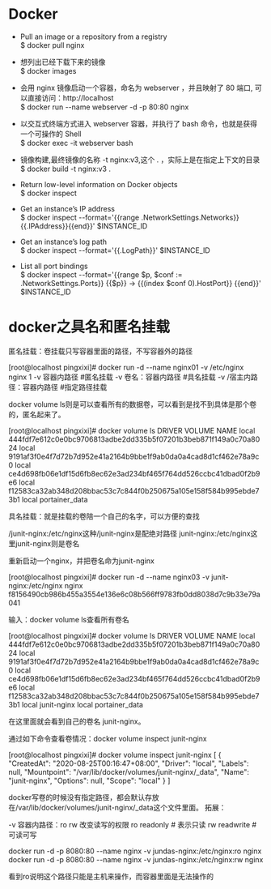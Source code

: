 # Docker

* Pull an image or a repository from a registry  
$ docker pull nginx

* 想列出已经下载下来的镜像  
$ docker images

* 会用 nginx 镜像启动一个容器，命名为 webserver ，并且映射了 80 端口, 可以直接访问：http://localhost  
$ docker run --name webserver -d -p 80:80 nginx


* 以交互式终端方式进入 webserver 容器，并执行了 bash 命令，也就是获得一个可操作的 Shell  
$ docker exec -it webserver bash


* 镜像构建,最终镜像的名称 -t nginx:v3,这个 . ，实际上是在指定上下文的目录  
$ docker build -t nginx:v3 .

* Return low-level information on Docker objects  
$ docker inspect

* Get an instance’s IP address  
$ docker inspect --format='{{range .NetworkSettings.Networks}}{{.IPAddress}}{{end}}' $INSTANCE_ID

* Get an instance’s log path  
$ docker inspect --format='{{.LogPath}}' $INSTANCE_ID

* List all port bindings  
$ docker inspect --format='{{range $p, $conf := .NetworkSettings.Ports}} {{$p}} -> {{(index $conf 0).HostPort}} {{end}}' $INSTANCE_ID

# docker之具名和匿名挂载

匿名挂载：卷挂载只写容器里面的路径，不写容器外的路径

[root@localhost pingxixi]# docker run -d  --name nginx01 -v  /etc/nginx  nginx
1
-v    容器内路径              #匿名挂载
-v    卷名：容器内路径         #具名挂载
-v    /宿主内路径：容器内路径   #指定路径挂载

docker volume ls则是可以查看所有的数据卷，可以看到是找不到具体是那个卷的，匿名起来了。

[root@localhost pingxixi]# docker volume ls
DRIVER              VOLUME NAME
local               444fdf7e612c0e0bc9706813adbe2dd335b5f07201b3beb871f149a0c70a8024
local               9191af3f0e4f7d72b7d952e41a2164b9bbe1f9ab0da0a4cad8d1cf462e78a9c0
local               ce4d698fb06e1df15d6fb8ec62e3ad234bf465f764dd526ccbc41dbad0f2b9e6
local               f12583ca32ab348d208bbac53c7c844f0b250675a105e158f584b995ebde73b1
local               portainer_data

具名挂载：就是挂载的卷陪一个自己的名字，可以方便的查找

/junit-nginx:/etc/nginx这种/junit-nginx是配绝对路径
junit-nginx:/etc/nginx这里junit-nginx则是卷名

重新启动一个nginx，并把卷名命为junit-nginx

[root@localhost pingxixi]# docker run -d --name  nginx03  -v  junit-nginx:/etc/nginx nginx
f8156490cb986b455a3554e136e6c08b566ff9783fb0dd8038d7c9b33e79a041

输入：docker volume ls查看所有卷名

[root@localhost pingxixi]# docker volume ls
DRIVER              VOLUME NAME
local               444fdf7e612c0e0bc9706813adbe2dd335b5f07201b3beb871f149a0c70a8024
local               9191af3f0e4f7d72b7d952e41a2164b9bbe1f9ab0da0a4cad8d1cf462e78a9c0
local               ce4d698fb06e1df15d6fb8ec62e3ad234bf465f764dd526ccbc41dbad0f2b9e6
local               f12583ca32ab348d208bbac53c7c844f0b250675a105e158f584b995ebde73b1
local               junit-nginx
local               portainer_data

在这里面就会看到自己的卷名 junit-nginx。

通过如下命令查看卷情况：docker volume inspect junit-nginx

[root@localhost pingxixi]# docker  volume inspect  junit-nginx
[
    {
        "CreatedAt": "2020-08-25T00:16:47+08:00",
        "Driver": "local",
        "Labels": null,
        "Mountpoint": "/var/lib/docker/volumes/junit-nginx/_data",
        "Name": "junit-nginx",
        "Options": null,
        "Scope": "local"
    }
]

docker写卷的时候没有指定路径，都会默认存放在/var/lib/docker/volumes/junit-nginx/_data这个文件里面。
拓展：

-v 容器内路径：ro rw 改变读写的权限
ro readonly # 表示只读
rw readwrite #可读可写

 docker run -d -p  8080:80 --name nginx -v  jundas-nginx:/etc/nginx:ro nginx
 docker run -d -p  8080:80 --name nginx -v  jundas-nginx:/etc/nginx:rw nginx

看到ro说明这个路径只能是主机来操作，而容器里面是无法操作的